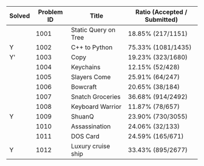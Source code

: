 | Solved | Problem ID | Title                | Ratio (Accepted / Submitted) |
| ------ | ---------- | -------------------- | ---------------------------- |
|        | 1001       | Static Query on Tree | 18.85% (217/1151)            |
| Y      | 1002       | C++ to Python        | 75.33% (1081/1435)           |
| Y'     | 1003       | Copy                 | 19.23% (323/1680)            |
|        | 1004       | Keychains            | 12.15% (52/428)              |
|        | 1005       | Slayers Come         | 25.91% (64/247)              |
|        | 1006       | Bowcraft             | 20.65% (38/184)              |
|        | 1007       | Snatch Groceries     | 36.68% (914/2492)            |
|        | 1008       | Keyboard Warrior     | 11.87% (78/657)              |
| Y      | 1009       | ShuanQ               | 23.90% (730/3055)            |
|        | 1010       | Assassination        | 24.06% (32/133)              |
|        | 1011       | DOS Card             | 24.59% (165/671)             |
| Y      | 1012       | Luxury cruise ship   | 33.43% (895/2677)            |

